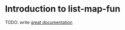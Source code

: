 # Introduction to list-map-fun

TODO: write [great documentation](http://jacobian.org/writing/what-to-write/)
